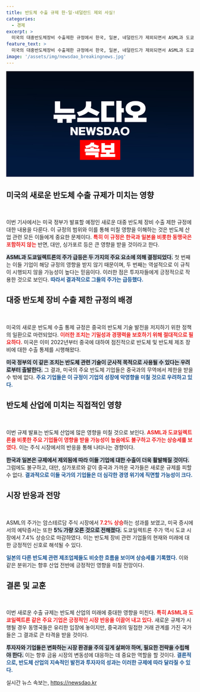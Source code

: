 ```yaml
---
title: 반도체 수출 규제 한·일·네덜란드 제외 사실!
categories:
  - 경제
excerpt: >
  미국의 대중반도체장비 수출제한 규정에서 한국, 일본, 네덜란드가 제외되면서 ASML과 도쿄일렉트론의 주가가 급등했다. 30개 동맹국은 안도 속 상승세를 보이며 업계가 주목하고 있다.
feature_text: >
  미국의 대중반도체장비 수출제한 규정에서 한국, 일본, 네덜란드가 제외되면서 ASML과 도쿄일렉트론의 주가가 급등했다. 30개 동맹국은 안도 속 상승세를 보이며 업계가 주목하고 있다.
image: '/assets/img/newsdao_breakingnews.jpg'
---
```


<p><img src="/assets/img/newsdao_breakingnews.jpg" alt="firstkoreanews 속보" /></p>

<h2 data-ke-size="size26">미국의 새로운 반도체 수출 규제가 미치는 영향</h2>

<p data-ke-size="size16">&nbsp;</p> 

<p>이번 기사에서는 미국 정부가 발표할 예정인 새로운 대중 반도체 장비 수출 제한 규정에 대한 내용을 다룬다. 이 규정의 범위와 이를 통해 미칠 영향을 이해하는 것은 반도체 산업 관련 모든 이들에게 중요한 문제이다. <b><span style="color: #ee2323;">특히 이 규정은 한국과 일본을 비롯한 동맹국은 포함하지 않는</span></b> 반면, 대만, 싱가포르 등은 큰 영향을 받을 것이라고 한다. </p>

<p><b><span style="background-color: #21538527;">ASML과 도쿄일렉트론의 주가 급등은 두 가지의 주요 요소에 의해 결정되었다.</span></b> 첫 번째는 이들 기업이 해당 규정의 영향을 받지 않기 때문이며, 두 번째는 역설적으로 이 규칙이 시행되지 않을 가능성이 높다는 믿음이다. 이러한 점은 투자자들에게 긍정적으로 작용한 것으로 보인다. <b><span style="color: #1a5490;">따라서 결과적으로 그들의 주가는 급등했다.</span></b></p>

<h2 data-ke-size="size26">대중 반도체 장비 수출 제한 규정의 배경</h2>

<p data-ke-size="size16">&nbsp;</p> 

<p>미국의 새로운 반도체 수출 통제 규정은 중국의 반도체 기술 발전을 저지하기 위한 정책의 일환으로 마련되었다. <b><span style="color: #ee2323;">이러한 조치는 기밀성과 경쟁력을 보호하기 위해 절대적으로 필요하다.</span></b> 미국은 이미 2022년부터 중국에 대하여 점진적으로 반도체 및 반도체 제조 장비에 대한 수출 통제를 시행해왔다. </p>

<p><b><span style="background-color: #21538527;">미국 정부의 이 같은 조치는 반도체 관련 기술이 군사적 목적으로 사용될 수 있다는 우려로부터 출발한다.</span></b> 그 결과, 미국의 주요 반도체 기업들은 중국과의 무역에서 제한을 받을 수 밖에 없다. <b><span style="color: #1a5490;">주요 기업들은 이 규정이 기업의 성장에 악영향을 미칠 것으로 우려하고 있다.</span></b></p>

<h2 data-ke-size="size26">반도체 산업에 미치는 직접적인 영향</h2>

<p data-ke-size="size16">&nbsp;</p> 

<p>이번 규제 발표는 반도체 산업에 많은 영향을 미칠 것으로 보인다. <b><span style="color: #ee2323;">ASML과 도쿄일렉트론을 비롯한 주요 기업들이 영향을 받을 가능성이 높음에도 불구하고 주가는 상승세를 보였다.</span></b> 이는 주식 시장에서의 반응을 통해 나타나는 경향이다. </p>

<p><b><span style="background-color: #21538527;">한국과 일본은 규제에서 제외됨에 따라 이들 기업에 대한 수출이 더욱 활발해질 것이다.</span></b> 그럼에도 불구하고, 대만, 싱가포르와 같이 중국과 가까운 국가들은 새로운 규제를 피할 수 없다. <b><span style="color: #1a5490;">결과적으로 이들 국가의 기업들은 더 심각한 경영 위기에 직면할 가능성이 크다.</span></b></p>

<h2 data-ke-size="size26">시장 반응과 전망</h2>

<p data-ke-size="size16">&nbsp;</p> 

<p>ASML의 주가는 암스테르담 주식 시장에서 <b><span style="color: #ee2323;">7.2% 상승</span></b>하는 성과를 보였고, 미국 증시에서의 예탁증서는 또한 <b><span style="background-color: #21538527;">5% 가량 오른 것으로 전해졌다.</span></b> 도쿄일렉트론 주가 역시 도쿄 시장에서 7.4% 상승으로 마감하였다. 이는 반도체 장비 관련 기업들의 현재와 미래에 대한 긍정적인 신호로 해석될 수 있다.</p>

<p><b><span style="color: #1a5490;">일본의 다른 반도체 관련 제조업체들도 비슷한 흐름을 보이며 상승세를 기록했다.</span></b> 이와 같은 분위기는 향후 산업 전반에 긍정적인 영향을 미칠 전망이다. </p>

<h2 data-ke-size="size26">결론 및 교훈</h2>

<p data-ke-size="size16">&nbsp;</p> 

<p>이번 새로운 수출 규제는 반도체 산업의 미래에 중대한 영향을 미친다. <b><span style="color: #ee2323;">특히 ASML과 도쿄일렉트론 같은 주요 기업은 긍정적인 시장 반응을 이끌어 내고 있다.</span></b> 새로운 규제가 시행될 경우 동맹국들은 유리한 입장에 놓이지만, 중국과의 밀접한 거래 관계를 가진 국가들은 그 결과로 큰 타격을 받을 것이다. </p>

<p><b><span style="background-color: #21538527;">투자자와 기업들은 변화하는 시장 환경을 주의 깊게 살펴야 하며, 필요한 전략을 수립해야 한다.</span></b> 이는 향후 금융 시장의 변동성에 대응하는 데 중요한 역할을 할 것이다. <b><span style="color: #1a5490;">결론적으로, 반도체 산업의 지속적인 발전과 투자자의 성과는 이러한 규제에 따라 달라질 수 있다.</span></b></p>
실시간 뉴스 속보는, <a href="https://newsdao.kr" rel="dofollow">https://newsdao.kr</a>


